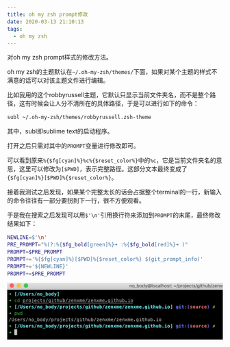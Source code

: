 ```yaml
---
title: oh my zsh prompt修改
date: 2020-03-13 21:10:13
tags:
  - oh my zsh
---
```


对oh my zsh prompt样式的修改方法。

<!-- more -->

oh my zsh的主题默认在`~/.oh-my-zsh/themes/`下面，如果对某个主题的样式不满意的话可以对该主题文件进行编辑。

比如我用的这个robbyrussell主题，它默认只显示当前文件夹名，而不是整个路径，这有时候会让人分不清所在的具体路径，于是可以进行如下的命令：

```bash
subl ~/.oh-my-zsh/themes/robbyrussell.zsh-theme
```

其中，subl即sublime text的启动程序。

打开之后只需对其中的`PROMPT`变量进行修改即可。

可以看到原来`%{$fg[cyan]%}%c%{$reset_color%}`中的`%c`，它是当前文件夹名的意思，这里可以修改为`[$PWD]`，表示完整路径。这部分文本最终变成了`{$fg[cyan]%}[$PWD]%{$reset_color%}`。

接着我测试之后发现，如果某个完整太长的话会占据整个terminal的一行，新输入的命令往往有一部分要拐到下一行，很不方便观看。

于是我在搜索之后发现可以用`$'\n'`引用换行符来添加到`PROMPT`的末尾，最终修改结果如下：

```bash
NEWLINE=$'\n'
PRE_PROMPT="%(?:%{$fg_bold[green]%}➜ :%{$fg_bold[red]%}➜ )"
PROMPT=$PRE_PROMPT
PROMPT+='%{$fg[cyan]%}[$PWD]%{$reset_color%} $(git_prompt_info)'
PROMPT+='${NEWLINE}'
PROMPT+=$PRE_PROMPT
```

![](oh-my-zsh-prompt修改/1.png)

